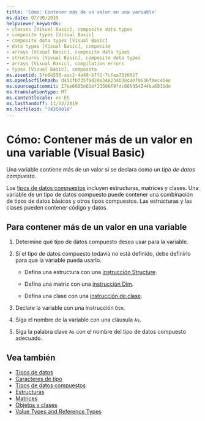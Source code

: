 ```yaml
---
title: 'Cómo: Contener más de un valor en una variable'
ms.date: 07/20/2015
helpviewer_keywords:
- classes [Visual Basic], composite data types
- composite types [Visual Basic]
- composite data types [Visual Basic]
- data types [Visual Basic], composite
- arrays [Visual Basic], composite data types
- structures [Visual Basic], composite data types
- arrays [Visual Basic], compilation errors
- types [Visual Basic], composite
ms.assetid: 5fe0e558-aac2-4a40-b7f2-7cfea7336917
ms.openlocfilehash: d452fbf35f9d200348234b38c40f8636f0ec4b4e
ms.sourcegitcommit: 17ee6605e01ef32506f8fdc686954244ba6911de
ms.translationtype: MT
ms.contentlocale: es-ES
ms.lasthandoff: 11/22/2019
ms.locfileid: "74350018"
---
```

# <a name="how-to-hold-more-than-one-value-in-a-variable-visual-basic"></a>Cómo: Contener más de un valor en una variable (Visual Basic)

Una variable contiene más de un valor si se declara como un *tipo de datos compuesto*.

Los [tipos de datos compuestos](../../../../visual-basic/programming-guide/language-features/data-types/composite-data-types.md) incluyen estructuras, matrices y clases. Una variable de un tipo de datos compuesto puede contener una combinación de tipos de datos básicos y otros tipos compuestos. Las estructuras y las clases pueden contener código y datos.

## <a name="to-hold-more-than-one-value-in-a-variable"></a>Para contener más de un valor en una variable

1. Determine qué tipo de datos compuesto desea usar para la variable.

2. Si el tipo de datos compuesto todavía no está definido, debe definirlo para que la variable pueda usarlo.

    - Defina una estructura con una [instrucción Structure](../../../../visual-basic/language-reference/statements/structure-statement.md).

    - Defina una matriz con una [instrucción Dim](../../../../visual-basic/language-reference/statements/dim-statement.md).

    - Defina una clase con una [instrucción de clase](../../../../visual-basic/language-reference/statements/class-statement.md).

3. Declare la variable con una instrucción `Dim`.

4. Siga el nombre de la variable con una cláusula `As`.

5. Siga la palabra clave `As` con el nombre del tipo de datos compuesto adecuado.

## <a name="see-also"></a>Vea también

- [Tipos de datos](../../../../visual-basic/language-reference/data-types/index.md)
- [Caracteres de tipo](../../../../visual-basic/programming-guide/language-features/data-types/type-characters.md)
- [Tipos de datos compuestos](../../../../visual-basic/programming-guide/language-features/data-types/composite-data-types.md)
- [Estructuras](../../../../visual-basic/programming-guide/language-features/data-types/structures.md)
- [Matrices](../../../../visual-basic/programming-guide/language-features/arrays/index.md)
- [Objetos y clases](../../../../visual-basic/programming-guide/language-features/objects-and-classes/index.md)
- [Value Types and Reference Types](../../../../visual-basic/programming-guide/language-features/data-types/value-types-and-reference-types.md)
